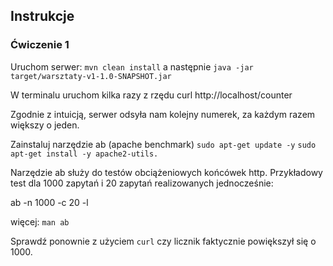 ## Instrukcje

### Ćwiczenie 1

Uruchom serwer:
```mvn clean install```
a następnie ```java -jar target/warsztaty-v1-1.0-SNAPSHOT.jar```

W terminalu uruchom kilka razy z rzędu 
curl http://localhost/counter

Zgodnie z intuicją, serwer odsyła nam kolejny numerek, za każdym razem większy o jeden.


Zainstaluj narzędzie ab  (apache benchmark)
```sudo apt-get update -y```
```sudo apt-get install -y apache2-utils.```

Narzędzie ab służy do testów obciążeniowych końcówek http.
Przykładowy test dla 1000 zapytań i 20 zapytań realizowanych jednocześnie:

ab -n 1000 -c 20 -l

więcej: ```man ab```

Sprawdź ponownie z użyciem ```curl``` czy licznik faktycznie powiększył się o 1000.




